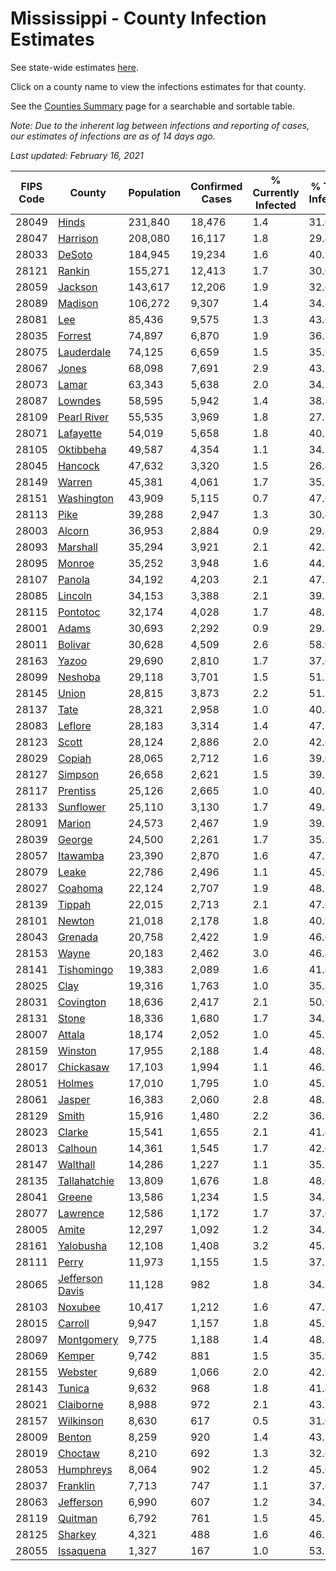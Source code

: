 # Mississippi - County Infection Estimates

See state-wide estimates [here](/infections/us-ms).

Click on a county name to view the infections estimates for that county.

See the [Counties Summary](/infections/summary-counties) page for a searchable and sortable table.

*Note: Due to the inherent lag between infections and reporting of cases, our estimates of infections are as of 14 days ago.*

*Last updated: February 16, 2021*

|   FIPS Code |                             County |   Population |   Confirmed Cases |   % Currently Infected |   % Total Infected |
|-------------|------------------------------------|--------------|-------------------|------------------------|--------------------|
|       28049 |                     [Hinds](hinds) |      231,840 |            18,476 |                    1.4 |               31.6 |
|       28047 |               [Harrison](harrison) |      208,080 |            16,117 |                    1.8 |               29.4 |
|       28033 |                   [DeSoto](desoto) |      184,945 |            19,234 |                    1.6 |               40.1 |
|       28121 |                   [Rankin](rankin) |      155,271 |            12,413 |                    1.7 |               30.6 |
|       28059 |                 [Jackson](jackson) |      143,617 |            12,206 |                    1.9 |               32.6 |
|       28089 |                 [Madison](madison) |      106,272 |             9,307 |                    1.4 |               34.8 |
|       28081 |                         [Lee](lee) |       85,436 |             9,575 |                    1.3 |               43.0 |
|       28035 |                 [Forrest](forrest) |       74,897 |             6,870 |                    1.9 |               36.1 |
|       28075 |           [Lauderdale](lauderdale) |       74,125 |             6,659 |                    1.5 |               35.6 |
|       28067 |                     [Jones](jones) |       68,098 |             7,691 |                    2.9 |               43.5 |
|       28073 |                     [Lamar](lamar) |       63,343 |             5,638 |                    2.0 |               34.2 |
|       28087 |                 [Lowndes](lowndes) |       58,595 |             5,942 |                    1.4 |               38.8 |
|       28109 |         [Pearl River](pearl-river) |       55,535 |             3,969 |                    1.8 |               27.5 |
|       28071 |             [Lafayette](lafayette) |       54,019 |             5,658 |                    1.8 |               40.1 |
|       28105 |             [Oktibbeha](oktibbeha) |       49,587 |             4,354 |                    1.1 |               34.7 |
|       28045 |                 [Hancock](hancock) |       47,632 |             3,320 |                    1.5 |               26.4 |
|       28149 |                   [Warren](warren) |       45,381 |             4,061 |                    1.7 |               35.3 |
|       28151 |           [Washington](washington) |       43,909 |             5,115 |                    0.7 |               47.0 |
|       28113 |                       [Pike](pike) |       39,288 |             2,947 |                    1.3 |               30.4 |
|       28003 |                   [Alcorn](alcorn) |       36,953 |             2,884 |                    0.9 |               29.8 |
|       28093 |               [Marshall](marshall) |       35,294 |             3,921 |                    2.1 |               42.5 |
|       28095 |                   [Monroe](monroe) |       35,252 |             3,948 |                    1.6 |               44.1 |
|       28107 |                   [Panola](panola) |       34,192 |             4,203 |                    2.1 |               47.7 |
|       28085 |                 [Lincoln](lincoln) |       34,153 |             3,388 |                    2.1 |               39.2 |
|       28115 |               [Pontotoc](pontotoc) |       32,174 |             4,028 |                    1.7 |               48.2 |
|       28001 |                     [Adams](adams) |       30,693 |             2,292 |                    0.9 |               29.8 |
|       28011 |                 [Bolivar](bolivar) |       30,628 |             4,509 |                    2.6 |               58.0 |
|       28163 |                     [Yazoo](yazoo) |       29,690 |             2,810 |                    1.7 |               37.6 |
|       28099 |                 [Neshoba](neshoba) |       29,118 |             3,701 |                    1.5 |               51.7 |
|       28145 |                     [Union](union) |       28,815 |             3,873 |                    2.2 |               51.1 |
|       28137 |                       [Tate](tate) |       28,321 |             2,958 |                    1.0 |               40.4 |
|       28083 |                 [Leflore](leflore) |       28,183 |             3,314 |                    1.4 |               47.7 |
|       28123 |                     [Scott](scott) |       28,124 |             2,886 |                    2.0 |               42.6 |
|       28029 |                   [Copiah](copiah) |       28,065 |             2,712 |                    1.6 |               39.0 |
|       28127 |                 [Simpson](simpson) |       26,658 |             2,621 |                    1.5 |               39.1 |
|       28117 |               [Prentiss](prentiss) |       25,126 |             2,665 |                    1.0 |               40.8 |
|       28133 |             [Sunflower](sunflower) |       25,110 |             3,130 |                    1.7 |               49.8 |
|       28091 |                   [Marion](marion) |       24,573 |             2,467 |                    1.9 |               39.3 |
|       28039 |                   [George](george) |       24,500 |             2,261 |                    1.7 |               35.9 |
|       28057 |               [Itawamba](itawamba) |       23,390 |             2,870 |                    1.6 |               47.2 |
|       28079 |                     [Leake](leake) |       22,786 |             2,496 |                    1.1 |               45.6 |
|       28027 |                 [Coahoma](coahoma) |       22,124 |             2,707 |                    1.9 |               48.2 |
|       28139 |                   [Tippah](tippah) |       22,015 |             2,713 |                    2.1 |               47.6 |
|       28101 |                   [Newton](newton) |       21,018 |             2,178 |                    1.8 |               40.9 |
|       28043 |                 [Grenada](grenada) |       20,758 |             2,422 |                    1.9 |               46.0 |
|       28153 |                     [Wayne](wayne) |       20,183 |             2,462 |                    3.0 |               46.4 |
|       28141 |           [Tishomingo](tishomingo) |       19,383 |             2,089 |                    1.6 |               41.4 |
|       28025 |                       [Clay](clay) |       19,316 |             1,763 |                    1.0 |               35.8 |
|       28031 |             [Covington](covington) |       18,636 |             2,417 |                    2.1 |               50.9 |
|       28131 |                     [Stone](stone) |       18,336 |             1,680 |                    1.7 |               34.3 |
|       28007 |                   [Attala](attala) |       18,174 |             2,052 |                    1.0 |               45.9 |
|       28159 |                 [Winston](winston) |       17,955 |             2,188 |                    1.4 |               48.2 |
|       28017 |             [Chickasaw](chickasaw) |       17,103 |             1,994 |                    1.1 |               46.3 |
|       28051 |                   [Holmes](holmes) |       17,010 |             1,795 |                    1.0 |               45.7 |
|       28061 |                   [Jasper](jasper) |       16,383 |             2,060 |                    2.8 |               48.5 |
|       28129 |                     [Smith](smith) |       15,916 |             1,480 |                    2.2 |               36.7 |
|       28023 |                   [Clarke](clarke) |       15,541 |             1,655 |                    2.1 |               41.4 |
|       28013 |                 [Calhoun](calhoun) |       14,361 |             1,545 |                    1.7 |               42.6 |
|       28147 |               [Walthall](walthall) |       14,286 |             1,227 |                    1.1 |               35.1 |
|       28135 |       [Tallahatchie](tallahatchie) |       13,809 |             1,676 |                    1.8 |               48.0 |
|       28041 |                   [Greene](greene) |       13,586 |             1,234 |                    1.5 |               34.3 |
|       28077 |               [Lawrence](lawrence) |       12,586 |             1,172 |                    1.7 |               37.0 |
|       28005 |                     [Amite](amite) |       12,297 |             1,092 |                    1.2 |               34.8 |
|       28161 |             [Yalobusha](yalobusha) |       12,108 |             1,408 |                    3.2 |               45.3 |
|       28111 |                     [Perry](perry) |       11,973 |             1,155 |                    1.5 |               37.1 |
|       28065 | [Jefferson Davis](jefferson-davis) |       11,128 |               982 |                    1.8 |               34.5 |
|       28103 |                 [Noxubee](noxubee) |       10,417 |             1,212 |                    1.6 |               47.9 |
|       28015 |                 [Carroll](carroll) |        9,947 |             1,157 |                    1.8 |               45.9 |
|       28097 |           [Montgomery](montgomery) |        9,775 |             1,188 |                    1.4 |               48.8 |
|       28069 |                   [Kemper](kemper) |        9,742 |               881 |                    1.5 |               35.9 |
|       28155 |                 [Webster](webster) |        9,689 |             1,066 |                    2.0 |               42.9 |
|       28143 |                   [Tunica](tunica) |        9,632 |               968 |                    1.8 |               41.4 |
|       28021 |             [Claiborne](claiborne) |        8,988 |               972 |                    2.1 |               43.7 |
|       28157 |             [Wilkinson](wilkinson) |        8,630 |               617 |                    0.5 |               31.0 |
|       28009 |                   [Benton](benton) |        8,259 |               920 |                    1.4 |               43.2 |
|       28019 |                 [Choctaw](choctaw) |        8,210 |               692 |                    1.3 |               32.6 |
|       28053 |             [Humphreys](humphreys) |        8,064 |               902 |                    1.2 |               45.0 |
|       28037 |               [Franklin](franklin) |        7,713 |               747 |                    1.1 |               37.6 |
|       28063 |             [Jefferson](jefferson) |        6,990 |               607 |                    1.2 |               34.7 |
|       28119 |                 [Quitman](quitman) |        6,792 |               761 |                    1.5 |               45.1 |
|       28125 |                 [Sharkey](sharkey) |        4,321 |               488 |                    1.6 |               46.3 |
|       28055 |             [Issaquena](issaquena) |        1,327 |               167 |                    1.0 |               53.1 |